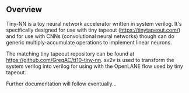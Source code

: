 Overview
--------

Tiny-NN is a toy neural network accelerator written in system verilog. It's
specifically designed for use with tiny tapeout (https://tinytapeout.com/) and
for use with CNNs (convolutional neural networks) though can do generic
multiply-accumulate operations to implement linear neurons.

The matching tiny tapeout repository can be found at
https://github.com/GregAC/tt10-tiny-nn. sv2v is used to transform the system
verilog into verilog for using with the OpenLANE flow used by tiny tapeout.

Further documentation will follow eventually...
